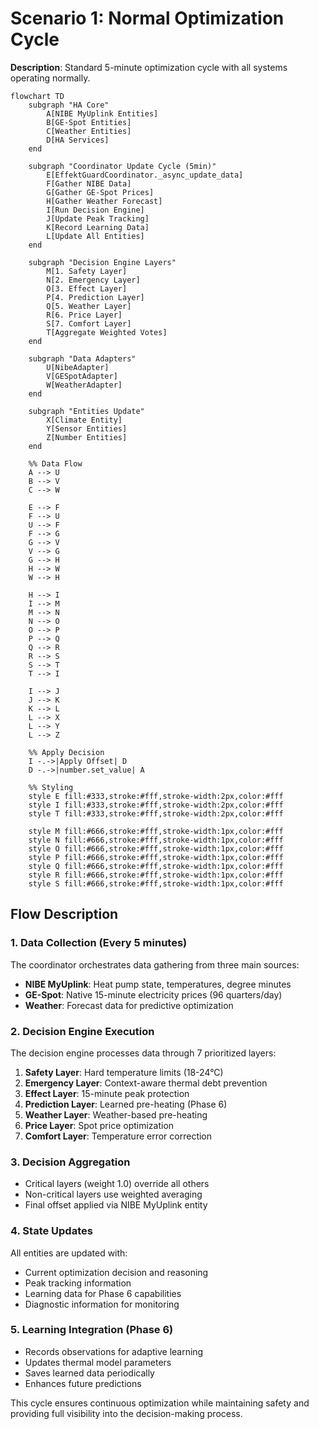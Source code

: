 # Scenario 1: Normal Optimization Cycle

**Description**: Standard 5-minute optimization cycle with all systems operating normally.

```mermaid
flowchart TD
    subgraph "HA Core"
        A[NIBE MyUplink Entities]
        B[GE-Spot Entities] 
        C[Weather Entities]
        D[HA Services]
    end

    subgraph "Coordinator Update Cycle (5min)"
        E[EffektGuardCoordinator._async_update_data]
        F[Gather NIBE Data]
        G[Gather GE-Spot Prices]
        H[Gather Weather Forecast]
        I[Run Decision Engine]
        J[Update Peak Tracking]
        K[Record Learning Data]
        L[Update All Entities]
    end

    subgraph "Decision Engine Layers"
        M[1. Safety Layer]
        N[2. Emergency Layer]
        O[3. Effect Layer]
        P[4. Prediction Layer]
        Q[5. Weather Layer]
        R[6. Price Layer]
        S[7. Comfort Layer]
        T[Aggregate Weighted Votes]
    end

    subgraph "Data Adapters"
        U[NibeAdapter]
        V[GESpotAdapter]
        W[WeatherAdapter]
    end

    subgraph "Entities Update"
        X[Climate Entity]
        Y[Sensor Entities]
        Z[Number Entities]
    end

    %% Data Flow
    A --> U
    B --> V
    C --> W
    
    E --> F
    F --> U
    U --> F
    F --> G
    G --> V
    V --> G
    G --> H
    H --> W
    W --> H
    
    H --> I
    I --> M
    M --> N
    N --> O
    O --> P
    P --> Q
    Q --> R
    R --> S
    S --> T
    T --> I
    
    I --> J
    J --> K
    K --> L
    L --> X
    L --> Y
    L --> Z
    
    %% Apply Decision
    I -.->|Apply Offset| D
    D -.->|number.set_value| A

    %% Styling
    style E fill:#333,stroke:#fff,stroke-width:2px,color:#fff
    style I fill:#333,stroke:#fff,stroke-width:2px,color:#fff
    style T fill:#333,stroke:#fff,stroke-width:2px,color:#fff
    
    style M fill:#666,stroke:#fff,stroke-width:1px,color:#fff
    style N fill:#666,stroke:#fff,stroke-width:1px,color:#fff
    style O fill:#666,stroke:#fff,stroke-width:1px,color:#fff
    style P fill:#666,stroke:#fff,stroke-width:1px,color:#fff
    style Q fill:#666,stroke:#fff,stroke-width:1px,color:#fff
    style R fill:#666,stroke:#fff,stroke-width:1px,color:#fff
    style S fill:#666,stroke:#fff,stroke-width:1px,color:#fff
```

## Flow Description

### 1. Data Collection (Every 5 minutes)
The coordinator orchestrates data gathering from three main sources:
- **NIBE MyUplink**: Heat pump state, temperatures, degree minutes
- **GE-Spot**: Native 15-minute electricity prices (96 quarters/day)
- **Weather**: Forecast data for predictive optimization

### 2. Decision Engine Execution
The decision engine processes data through 7 prioritized layers:
1. **Safety Layer**: Hard temperature limits (18-24°C)
2. **Emergency Layer**: Context-aware thermal debt prevention
3. **Effect Layer**: 15-minute peak protection
4. **Prediction Layer**: Learned pre-heating (Phase 6)
5. **Weather Layer**: Weather-based pre-heating
6. **Price Layer**: Spot price optimization
7. **Comfort Layer**: Temperature error correction

### 3. Decision Aggregation
- Critical layers (weight 1.0) override all others
- Non-critical layers use weighted averaging
- Final offset applied via NIBE MyUplink entity

### 4. State Updates
All entities are updated with:
- Current optimization decision and reasoning
- Peak tracking information
- Learning data for Phase 6 capabilities
- Diagnostic information for monitoring

### 5. Learning Integration (Phase 6)
- Records observations for adaptive learning
- Updates thermal model parameters
- Saves learned data periodically
- Enhances future predictions

This cycle ensures continuous optimization while maintaining safety and providing full visibility into the decision-making process.